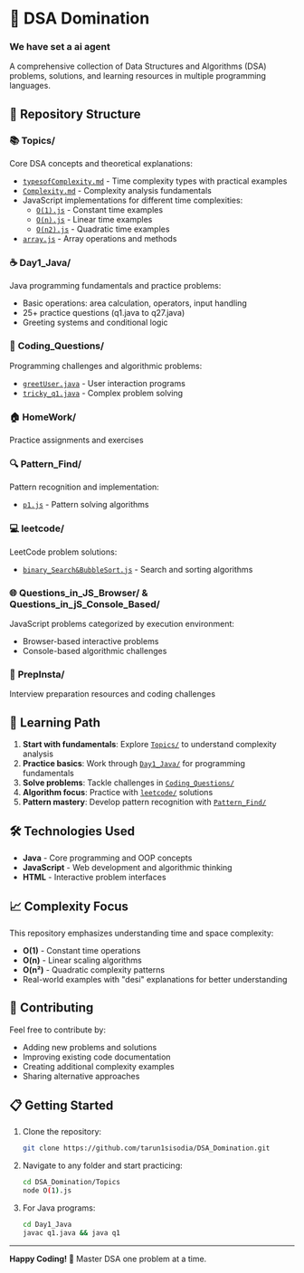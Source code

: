 # 🚀 DSA Domination

### We have set a ai agent 

A comprehensive collection of Data Structures and Algorithms (DSA) problems, solutions, and learning resources in multiple programming languages.

## 📂 Repository Structure

### 📚 **Topics/**
Core DSA concepts and theoretical explanations:
- [`typesofComplexity.md`](Topics/typesofComplexity.md) - Time complexity types with practical examples
- [`Complexity.md`](Topics/Complexity.md) - Complexity analysis fundamentals
- JavaScript implementations for different time complexities:
  - [`O(1).js`](Topics/O(1).js) - Constant time examples
  - [`O(n).js`](Topics/O(n).js) - Linear time examples  
  - [`O(n2).js`](Topics/O(n2).js) - Quadratic time examples
- [`array.js`](Topics/array.js) - Array operations and methods

### ☕ **Day1_Java/**
Java programming fundamentals and practice problems:
- Basic operations: area calculation, operators, input handling
- 25+ practice questions (q1.java to q27.java)
- Greeting systems and conditional logic

### 🧠 **Coding_Questions/**
Programming challenges and algorithmic problems:
- [`greetUser.java`](Coding_Questions/greetUser.java) - User interaction programs
- [`tricky_q1.java`](Coding_Questions/tricky_q1.java) - Complex problem solving

### 🏠 **HomeWork/**
Practice assignments and exercises

### 🔍 **Pattern_Find/**
Pattern recognition and implementation:
- [`p1.js`](Pattern_Find/p1.js) - Pattern solving algorithms

### 💻 **leetcode/**
LeetCode problem solutions:
- [`binary_Search&BubbleSort.js`](leetcode/binary_Search&BubbleSort.js) - Search and sorting algorithms

### 🌐 **Questions_in_JS_Browser/** & **Questions_in_jS_Console_Based/**
JavaScript problems categorized by execution environment:
- Browser-based interactive problems
- Console-based algorithmic challenges

### 🎯 **PrepInsta/**
Interview preparation resources and coding challenges

## 🎯 Learning Path

1. **Start with fundamentals**: Explore [`Topics/`](Topics/) to understand complexity analysis
2. **Practice basics**: Work through [`Day1_Java/`](Day1_Java/) for programming fundamentals
3. **Solve problems**: Tackle challenges in [`Coding_Questions/`](Coding_Questions/)
4. **Algorithm focus**: Practice with [`leetcode/`](leetcode/) solutions
5. **Pattern mastery**: Develop pattern recognition with [`Pattern_Find/`](Pattern_Find/)

## 🛠️ Technologies Used

- **Java** - Core programming and OOP concepts
- **JavaScript** - Web development and algorithmic thinking
- **HTML** - Interactive problem interfaces

## 📈 Complexity Focus

This repository emphasizes understanding time and space complexity:
- **O(1)** - Constant time operations
- **O(n)** - Linear scaling algorithms  
- **O(n²)** - Quadratic complexity patterns
- Real-world examples with "desi" explanations for better understanding

## 🤝 Contributing

Feel free to contribute by:
- Adding new problems and solutions
- Improving existing code documentation
- Creating additional complexity examples
- Sharing alternative approaches

## 📋 Getting Started

1. Clone the repository:
   ```bash
   git clone https://github.com/tarun1sisodia/DSA_Domination.git
   ```

2. Navigate to any folder and start practicing:
   ```bash
   cd DSA_Domination/Topics
   node O(1).js
   ```

3. For Java programs:
   ```bash
   cd Day1_Java
   javac q1.java && java q1
   ```

---

**Happy Coding! 🎉** Master DSA one problem at a time.
